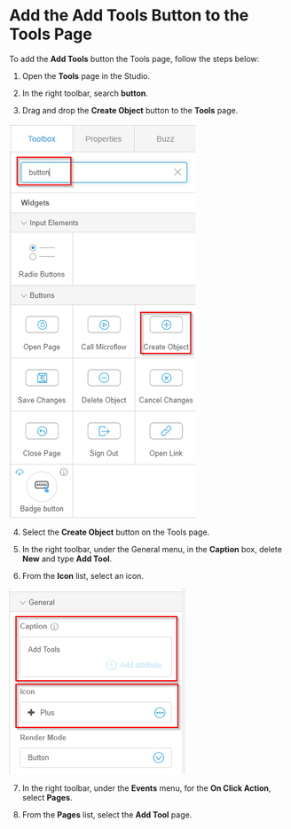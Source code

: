 # Add the Add Tools Button to the Tools Page

To add the **Add Tools** button the Tools page, follow the steps below:

1.   Open the **Tools** page in the Studio. 

2.   In the right toolbar, search **button**. 

3.   Drag and drop the **Create Object** button to the **Tools** page. 

   ![](17.png)

4.   Select the **Create Object** button on the Tools page. 

5.   In the right toolbar, under the General menu, in the **Caption** box, delete **New** and type **Add Tool**. 

6.   From the **Icon** list, select an icon. 

   ![](18.png)

7.   In the right toolbar, under the **Events** menu, for the **On Click Action**, select **Pages**. 

8.   From the **Pages** list, select the **Add Tool** page. 

